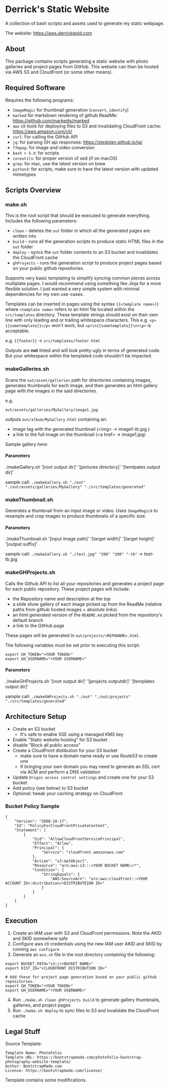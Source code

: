 # Derrick's Static Website

A collection of bash scripts and assets used to generate my static webpage.

The website: https://aws.derrickgold.com

## About

This package contains scripts generating a static website with photo galleries and project pages from GitHub. This website can then be hosted via AWS S3 and CloudFront (or some other means).

## Required Software

Requires the following programs:
* `ImageMagic` for thumbnail generation (`convert`, `identify`)
* `marked` for markdown rendering of github ReadMe: https://github.com/markedjs/marked
* `aws` cli tools for deploying files to S3 and invalidating CloudFront cache: https://aws.amazon.com/cli/
* `curl`: For calling the GitHub API
* `jq`: for parsing GH api responses: https://stedolan.github.io/jq/
* `ffmpeg`: for image and video conversion
* `bash > 5.X`: for scripts
* `coreutils`: for proper version of sed (if on macOS)
* `grep`: for mac, use the latest version on brew
* `python3`: for scripts, make sure to have the latest version with updated mimetypes


## Scripts Overview

### make.sh

This is the root script that should be executed to generate everything. Includes the following parameters:

* `clean` - deletes the `out` folder in which all the generated pages are written into
* `build` - runs all the generation scripts to produce static HTML files in the `out` folder
* `deploy` - syncs the `out` folder contents to an S3 bucket and invalidates the CloudFront cache
* `ghProjects` - runs the generation script to produce project pages based on your public github repositories.

Supports very basic templating to simplify syncing common pieces across multiplate pages. I would recommend using something like Jinja for a more flexible solution. I just wanted a very simple system with minimal dependencies for my own use-cases.

Templates can be inserted in pages using the syntax `{{<template name>}}` where `<template name>` refers to an html file located within the `src/templates` directory. These template strings should exist on their own line with only leading and or trailing whitespace characters. This e.g. `<p>{{sometemplate}}</p>` won't work, but `<p>\n{{sometemplate}}\n<\p>` is acceptable. 

e.g. `{{footer}}` -> `src/templates/footer.html`

Outputs are **not** linted and will look pretty ugly in terms of generated code. But your whitespace within the templated code shouldn't be impacted.


### makeGalleries.sh

Scans the `out/asset/galleries` path for directories containing images, generates thumbnails for each image, and then generates an html gallery page with the images in the said directories.

e.g.

`out/assets/galleries/MyGallery/image1.jpg`

outputs `out/album/MyGallery.html` containing an:

* image tag with the generated thumbnail (\<img\> -> image1-tb.jpg )
* a link to the full image on the thumbnail (\<a href\> -> image1.jpg)

Sample gallery here: 

#### Parameters

./makeGallery.sh '[root output dir]' '[pictures directory]' '[temlpates output dir]'

sample call: `./makeGallery.sh "./out" "./out/assets/galleries/MyGallery" "./src/templates/generated"`

### makeThumbnail.sh

Generates a thumbnail from an input image or video. Uses `ImageMagick` to resample and crop images to produce thumbnails of a specific size. 

#### Parameters

./makeThumbnail.sh '[input image path]' '[target width]' '[target height]' '[output suffix]'

sample call: `./makeGallery.sh "./test.jpg" "200" "200" "-tb"` -> test-tb.jpg

### makeGHProjects.sh

Calls the Github API to list all your repositories and generates a project page for each public repository. These project pages will include:

* the Repository name and description at the top 
* a slide show gallery of each image picked up from the ReadMe (relative paths from github hosted images + absolute links)
* an html generated version of the `README.md` picked from the repository's default branch
* a link to the GitHub page

These pages will be generated in `out/projects/<REPONAME>.html`.

The following variables must be set prior to executing this script:

```
export GH_TOKEN="<YOUR TOKEN>"
export GH_USERNAME="<YOUR USERNAME>"
```

#### Parameters
./makeGHProjects.sh '[root output dir]' '[projects outputdir]' '[templates output dir]'

sample call: `./makeGHProjects.sh "./out" "./out/projects" "./src/templates/generated"`


## Architecture Setup

* Create an S3 bucket
  * It's safe to enable SSE using a managed KMS key
* Enable "Static website hosting" for S3 bucket
* disable "Block all public access"
* Create a CloudFront distibution for your S3 bucket 
  * make sure to have a domain name ready or use Route53 to create one
  * If bringing your own domain you may need to generate an SSL cert via ACM and perform a DNS validation
* Update `Origin access control settings` and create one for your S3 bucket
* Add policy (see below) to S3 bucket
* Optional: tweak your caching strategy on CloudFront

### Bucket Policy Sample

```
{
    "Version": "2008-10-17",
    "Id": "PolicyForCloudFrontPrivateContent",
    "Statement": [
        {
            "Sid": "AllowCloudFrontServicePrincipal",
            "Effect": "Allow",
            "Principal": {
                "Service": "cloudfront.amazonaws.com"
            },
            "Action": "s3:GetObject",
            "Resource": "arn:aws:s3:::<YOUR BUCKET NAME>/*",
            "Condition": {
                "StringEquals": {
                    "AWS:SourceArn": "arn:aws:cloudfront::<YOUR ACCOUNT ID>:distribution/<DISTRIBUTEION ID>"
                }
            }
        }
    ]
}
```


## Execution

1. Create an IAM user with S3 and CloudFront permissions. Note the AKID and SKID somewhere safe
2. Configure aws cli credentials using the new IAM user AKID and SKID by running `aws configure`
3. Generate an `env.sh` file in the root directory containing the following:

```
export BUCKET_PATH="s3://<BUCKET NAME>"
export DIST_ID="<CLOUDFRONT DISTRIBUTION ID>"

# Add these for project page generation based on your public github repositories.
export GH_TOKEN="<YOUR TOKEN>"
export GH_USERNAME="<YOUR USERNAME>"
```

4. Run `./make.sh clean ghProjects build` to generate gallery thumbnails, galleries, and project pages
5. Run `./make.sh deploy` to sync files to S3 and invalidate the CloudFront cache



## Legal Stuff

Source Template:

```
Template Name: PhotoFolio
Template URL: https://bootstrapmade.com/photofolio-bootstrap-photography-website-template/
Author: BootstrapMade.com
License: https://bootstrapmade.com/license/
```

Template contains some modifications.